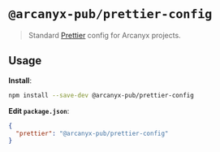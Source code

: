 # `@arcanyx-pub/prettier-config`

> Standard [Prettier](https://prettier.io) config for Arcanyx projects.

## Usage

**Install**:

```bash
npm install --save-dev @arcanyx-pub/prettier-config
```

**Edit `package.json`**:

```json
{
  "prettier": "@arcanyx-pub/prettier-config"
}
```
